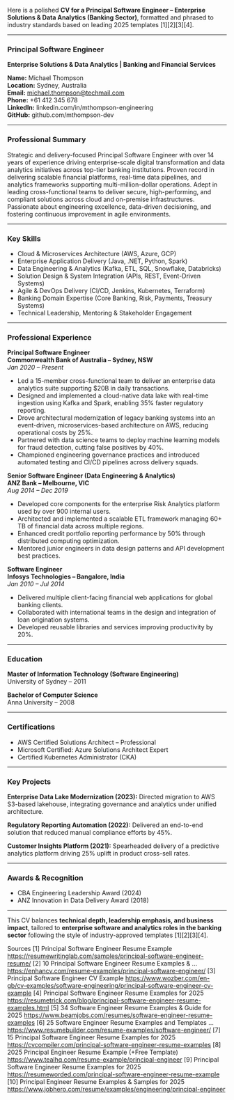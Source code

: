 Here is a polished **CV for a Principal Software Engineer – Enterprise Solutions & Data Analytics (Banking Sector)**, formatted and phrased to industry standards based on leading 2025 templates [1][2][3][4].  

***

### Principal Software Engineer  
**Enterprise Solutions & Data Analytics | Banking and Financial Services**

**Name:** Michael Thompson  
**Location:** Sydney, Australia  
**Email:** michael.thompson@techmail.com  
**Phone:** +61 412 345 678  
**LinkedIn:** linkedin.com/in/mthompson-engineering  
**GitHub:** github.com/mthompson-dev  

***

### Professional Summary  
Strategic and delivery-focused Principal Software Engineer with over 14 years of experience driving enterprise-scale digital transformation and data analytics initiatives across top-tier banking institutions. Proven record in delivering scalable financial platforms, real-time data pipelines, and analytics frameworks supporting multi-million-dollar operations. Adept in leading cross-functional teams to deliver secure, high-performing, and compliant solutions across cloud and on-premise infrastructures. Passionate about engineering excellence, data-driven decisioning, and fostering continuous improvement in agile environments.

***

### Key Skills  
- Cloud & Microservices Architecture (AWS, Azure, GCP)  
- Enterprise Application Delivery (Java, .NET, Python, Spark)  
- Data Engineering & Analytics (Kafka, ETL, SQL, Snowflake, Databricks)  
- Solution Design & System Integration (APIs, REST, Event-Driven Systems)  
- Agile & DevOps Delivery (CI/CD, Jenkins, Kubernetes, Terraform)  
- Banking Domain Expertise (Core Banking, Risk, Payments, Treasury Systems)  
- Technical Leadership, Mentoring & Stakeholder Engagement  

***

### Professional Experience  

**Principal Software Engineer**  
**Commonwealth Bank of Australia – Sydney, NSW**  
*Jan 2020 – Present*  
- Led a 15-member cross-functional team to deliver an enterprise data analytics suite supporting $20B in daily transactions.  
- Designed and implemented a cloud-native data lake with real-time ingestion using Kafka and Spark, enabling 35% faster regulatory reporting.  
- Drove architectural modernization of legacy banking systems into an event-driven, microservices-based architecture on AWS, reducing operational costs by 25%.  
- Partnered with data science teams to deploy machine learning models for fraud detection, cutting false positives by 40%.  
- Championed engineering governance practices and introduced automated testing and CI/CD pipelines across delivery squads.

**Senior Software Engineer (Data Engineering & Analytics)**  
**ANZ Bank – Melbourne, VIC**  
*Aug 2014 – Dec 2019*  
- Developed core components for the enterprise Risk Analytics platform used by over 900 internal users.  
- Architected and implemented a scalable ETL framework managing 60+ TB of financial data across multiple regions.  
- Enhanced credit portfolio reporting performance by 50% through distributed computing optimization.  
- Mentored junior engineers in data design patterns and API development best practices.  

**Software Engineer**  
**Infosys Technologies – Bangalore, India**  
*Jan 2010 – Jul 2014*  
- Delivered multiple client-facing financial web applications for global banking clients.  
- Collaborated with international teams in the design and integration of loan origination systems.  
- Developed reusable libraries and services improving productivity by 20%.

***

### Education  
**Master of Information Technology (Software Engineering)**  
University of Sydney – 2011  

**Bachelor of Computer Science**  
Anna University – 2008  

***

### Certifications  
- AWS Certified Solutions Architect – Professional  
- Microsoft Certified: Azure Solutions Architect Expert  
- Certified Kubernetes Administrator (CKA)  

***

### Key Projects  
**Enterprise Data Lake Modernization (2023):** Directed migration to AWS S3-based lakehouse, integrating governance and analytics under unified architecture.  

**Regulatory Reporting Automation (2022):** Delivered an end-to-end solution that reduced manual compliance efforts by 45%.  

**Customer Insights Platform (2021):** Spearheaded delivery of a predictive analytics platform driving 25% uplift in product cross-sell rates.  

***

### Awards & Recognition  
- CBA Engineering Leadership Award (2024)  
- ANZ Innovation in Data Delivery Award (2018)  

***

This CV balances **technical depth, leadership emphasis, and business impact**, tailored to **enterprise software and analytics roles in the banking sector** following the style of industry-approved templates [1][2][3][4].

Sources
[1] Principal Software Engineer Resume Example https://resumewritinglab.com/samples/principal-software-engineer-resume/
[2] 10 Principal Software Engineer Resume Examples & ... https://enhancv.com/resume-examples/principal-software-engineer/
[3] Principal Software Engineer CV Example https://www.wozber.com/en-gb/cv-examples/software-engineering/principal-software-engineer-cv-example
[4] Principal Software Engineer Resume Examples for 2025 https://resumetrick.com/blog/principal-software-engineer-resume-examples.html
[5] 34 Software Engineer Resume Examples & Guide for 2025 https://www.beamjobs.com/resumes/software-engineer-resume-examples
[6] 25 Software Engineer Resume Examples and Templates ... https://www.resumebuilder.com/resume-examples/software-engineer/
[7] 15 Principal Software Engineer Resume Examples for 2025 https://cvcompiler.com/principal-software-engineer-resume-examples
[8] 2025 Principal Engineer Resume Example (+Free Template) https://www.tealhq.com/resume-example/principal-engineer
[9] Principal Software Engineer Resume Examples for 2025 https://resumeworded.com/principal-software-engineer-resume-example
[10] Principal Engineer Resume Examples & Samples for 2025 https://www.jobhero.com/resume/examples/engineering/principal-engineer
